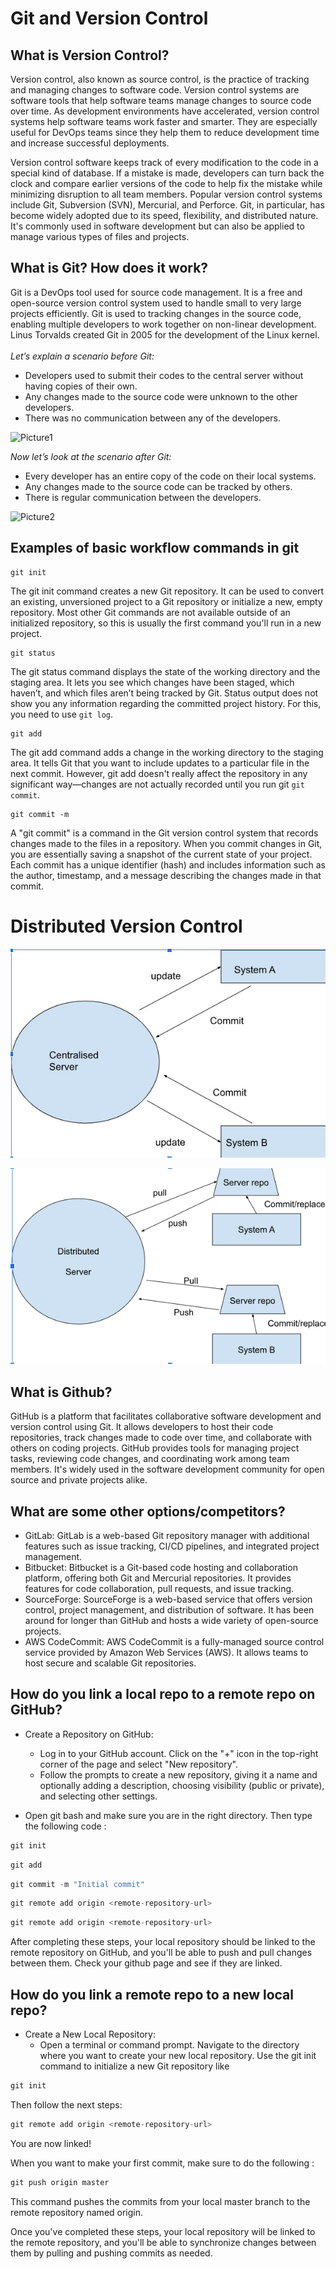 # Git and Version Control

## What is Version Control?

Version control, also known as source control, is the practice of tracking and managing changes to software code. 
Version control systems are software tools that help software teams manage changes to source code over time. 
As development environments have accelerated, version control systems help software teams work faster and smarter. 
They are especially useful for DevOps teams since they help them to reduce development time and increase successful deployments.

Version control software keeps track of every modification to the code in a special kind of database. 
If a mistake is made, developers can turn back the clock and compare earlier versions of the code to help fix the mistake 
while minimizing disruption to all team members. 
Popular version control systems include Git, Subversion (SVN), Mercurial, and Perforce. 
Git, in particular, has become widely adopted due to its speed, flexibility, and distributed nature. 
It's commonly used in software development but can also be applied to manage various types of files and projects.


## What is Git? How does it work?

Git is a DevOps tool used for source code management.
It is a free and open-source version control system used to handle small to very large projects efficiently. 
Git is used to tracking changes in the source code, enabling multiple developers to work together on non-linear development. 
Linus Torvalds created Git in 2005 for the development of the Linux kernel.<br><br>
*Let’s explain a scenario before Git:*

* Developers used to submit their codes to the central server without having copies of their own.
* Any changes made to the source code were unknown to the other developers.
* There was no communication between any of the developers.

![Picture1](https://www.simplilearn.com/ice9/free_resources_article_thumb/business.JPG)

*Now let’s look at the scenario after Git:*
* Every developer has an entire copy of the code on their local systems.
* Any changes made to the source code can be tracked by others.
* There is regular communication between the developers.

![Picture2](https://www.simplilearn.com/ice9/free_resources_article_thumb/business-org.JPG)

## Examples of basic workflow commands in git

````
git init
````
The git init command creates a new Git repository. 
It can be used to convert an existing, unversioned project to a Git repository or initialize a new, empty repository.
Most other Git commands are not available outside of an initialized repository, 
so this is usually the first command you'll run in a new project.
````
git status
````
The git status command displays the state of the working directory and the staging area. 
It lets you see which changes have been staged, which haven’t, and which files aren’t being tracked by Git. 
Status output does not show you any information regarding the committed project history.
For this, you need to use ```git log```.
````
git add
````
The git add command adds a change in the working directory to the staging area. 
It tells Git that you want to include updates to a particular file in the next commit.
However, git add doesn't really affect the repository
in any significant way—changes are not actually recorded until you run git ```git commit```.
````![Screenshot 2024-04-12 150007.png](..%2F..%2FScreenshot%202024-04-12%20150007.png)
git commit -m
````
A "git commit" is a command in the Git version control system that records changes made to the files in a repository. 
When you commit changes in Git, you are essentially saving a snapshot of the current state of your project.
Each commit has a unique identifier (hash) and includes information such as the author, timestamp, and a message describing the changes made in that commit.

# Distributed Version Control

![joe](pic.jpg)

![Alt Text](pic2.png)





## What is Github?


GitHub is a platform that facilitates collaborative software development and version control using Git. 
It allows developers to host their code repositories, track changes made to code over time,
and collaborate with others on coding projects. GitHub provides tools for managing project tasks, 
reviewing code changes, and coordinating work among team members. It's widely used in the software development 
community for open source and private projects alike.

## What are some other options/competitors?

* GitLab: GitLab is a web-based Git repository manager with additional features such as issue tracking, CI/CD pipelines, and integrated project management.
* Bitbucket: Bitbucket is a Git-based code hosting and collaboration platform, offering both Git and Mercurial repositories. It provides features for code collaboration, pull requests, and issue tracking.
* SourceForge: SourceForge is a web-based service that offers version control, project management, and distribution of software. It has been around for longer than GitHub and hosts a wide variety of open-source projects.
* AWS CodeCommit: AWS CodeCommit is a fully-managed source control service provided by Amazon Web Services (AWS). It allows teams to host secure and scalable Git repositories.

## How do you link a local repo to a remote repo on GitHub?
* Create a Repository on GitHub: 
  *  Log in to your GitHub account.
Click on the "+" icon in the top-right corner of the page and select "New repository".<br>
  * Follow the prompts to create a new repository, giving it a name and optionally adding a description, choosing visibility (public or private), and selecting other settings.


* Open git bash and make sure you are in the right directory. Then type the following code :
````python 
git init
````

````python 
git add
````

````python 
git commit -m "Initial commit"
````

````python
git remote add origin <remote-repository-url>
````

````python
git remote add origin <remote-repository-url>
````

After completing these steps, 
your local repository should be linked to the remote repository on GitHub, 
and you'll be able to push and pull changes between them.
Check your github page and see if they are linked.


## How do you link a remote repo to a new local repo?

* Create a New Local Repository:
  * Open a terminal or command prompt.
Navigate to the directory where you want to create your new local repository.
Use the git init command to initialize a new Git repository like 
````python
git init
````

Then follow the next steps: 

````python
git remote add origin <remote-repository-url>
````

You are now linked!

When you want to make your first commit, make sure to do the following : 
````python
git push origin master
````
This command pushes the commits from your local master branch to the remote repository named origin.

Once you've completed these steps, your local repository will be linked to the remote repository, 
and you'll be able to synchronize changes between them by pulling and pushing commits as needed.